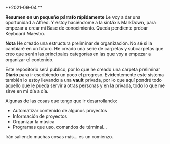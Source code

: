 **2021-09-04 **

**Resumen en un pequeño párrafo rápidamente**
Le voy a dar una oportunidad a Alfred. Y estoy haciéndome a la sintáxis MarkDown, para empezar a crear mi Base de conocimiento. Queda pendiente probar Keyboard Maestro.

**Nota**
He creado una estructura preliminar de organización. No sé si la cambiaré en un futuro. He creado una serie de carpetas y subcarpetas que creo que serán las principales categorías en las que voy a empezar a organizar el contenido.

Este repositorio será publico, por lo que he creado una carpeta preliminar **Diario** para ir escribiendo un poco el progreso. Evidentemente este sistema también lo estoy llevando a una **vault** privada, por lo que aquí pondré todo aquello que le pueda servir a otras personas y en la privada, todo lo que me sirve en mi día a día.

Algunas de las cosas que tengo que ir desarrollando:
- Automatizar contenido de algunos proyectos
- Información de proyectos
- Organizar la música
- Programas que uso, comandos de términal... 

Irán saliendo muchas cosas más... es un comienzo.